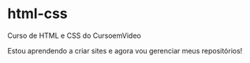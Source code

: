 # html-css
 Curso de HTML e CSS do CursoemVideo

Estou aprendendo a criar sites e agora vou gerenciar meus repositórios!